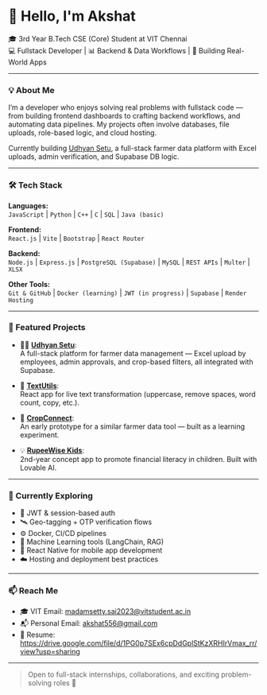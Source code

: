 # 👋 Hello, I'm Akshat

🎓 3rd Year B.Tech CSE (Core) Student at VIT Chennai  
💻 Fullstack Developer | 📊 Backend & Data Workflows | 🚀 Building Real-World Apps

---

### 💡 About Me

I’m a developer who enjoys solving real problems with fullstack code — from building frontend dashboards to crafting backend workflows, and automating data pipelines. My projects often involve databases, file uploads, role-based logic, and cloud hosting.

Currently building [Udhyan Setu](https://github.com/msv-akshat/UdhyanSetu_Final), a full-stack farmer data platform with Excel uploads, admin verification, and Supabase DB logic.

---

### 🛠️ Tech Stack

**Languages:**  
`JavaScript` | `Python` | `C++` | `C` | `SQL` | `Java (basic)`

**Frontend:**  
`React.js` | `Vite` | `Bootstrap` | `React Router`

**Backend:**  
`Node.js` | `Express.js` | `PostgreSQL (Supabase)` | `MySQL` | `REST APIs` | `Multer` | `XLSX`

**Other Tools:**  
`Git & GitHub` | `Docker (learning)` | `JWT (in progress)` | `Supabase` | `Render Hosting`

---

### 🚀 Featured Projects

- 🧑‍🌾 [**Udhyan Setu**](https://github.com/msv-akshat/UdhyanSetu_Final):  
  A full-stack platform for farmer data management — Excel upload by employees, admin approvals, and crop-based filters, all integrated with Supabase.

- 📝 [**TextUtils**](https://github.com/msv-akshat/TextUtils):  
  React app for live text transformation (uppercase, remove spaces, word count, copy, etc.).

- 🧪 [**CropConnect**](https://github.com/msv-akshat/CropConnect):  
  An early prototype for a similar farmer data tool — built as a learning experiment.

- 💡 [**RupeeWise Kids**](https://github.com/msv-akshat/rupee-wise-kids):  
  2nd-year concept app to promote financial literacy in children. Built with Lovable AI.

---

### 🧠 Currently Exploring

- 🔐 JWT & session-based auth  
- 🛰️ Geo-tagging + OTP verification flows  
- ⚙️ Docker, CI/CD pipelines  
- 🤖 Machine Learning tools (LangChain, RAG)  
- 📱 React Native for mobile app development  
- ☁️ Hosting and deployment best practices

---

### 📫 Reach Me

- 🎓 VIT Email: [madamsetty.sai2023@vitstudent.ac.in](mailto:madamsetty.sai2023@vitstudent.ac.in)  
- 📬 Personal Email: [akshat556@gmail.com](mailto:akshat556@gmail.com)  
- 📂 Resume: https://drive.google.com/file/d/1PG0p7SEx6cpDdGplStKzXRHIrVmax_rr/view?usp=sharing

---

> Open to full-stack internships, collaborations, and exciting problem-solving roles 🙌
